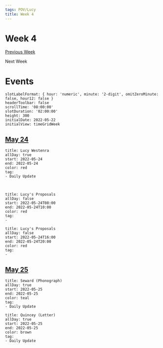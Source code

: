 ```yaml
---
tags: POV/Lucy 
title: Week 4
---
```


# Week 4
[Previous Week](2022-W21.md)

Next Week

# Events

```itinerary
slotLabelFormat: { hour: 'numeric', minute: '2-digit', omitZeroMinute: false, hour12: false }
headerToolbar: false
scrollTime: '08:00:00'
slotDuration: '02:00:00'
height: 300
initialDate: 2022-05-22
initialView: timeGridWeek
```


## [May 24](2022-05-24.md)

```itinerary-event
title: Lucy Westenra
allDay: true
start: 2022-05-24
end: 2022-05-24
color: red
tag:
- Daily Update
```
 <br/>  

```itinerary-event
title: Lucy's Proposals
allDay: false
start: 2022-05-24T08:00
end: 2022-05-24T10:00
color: red
tag:
- 
```

```itinerary-event
title: Lucy's Proposals
allDay: false
start: 2022-05-24T16:00
end: 2022-05-24T20:00
color: red
tag:
- 
```

## [May 25](2022-05-25.md)
```itinerary-event
title: Seward (Phonograph)
allDay: true
start: 2022-05-25
end: 2022-05-25
color: teal
tag:
- Daily Update
```

```itinerary-event
title: Quincey (Letter)
allDay: true
start: 2022-05-25
end: 2022-05-25
color: brown
tag:
- Daily Update
```